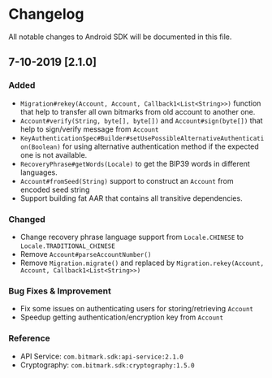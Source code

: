 # Changelog
All notable changes to Android SDK will be documented in this file.

## 7-10-2019 [2.1.0]

### Added
- `Migration#rekey(Account, Account, Callback1<List<String>>)` function that help to transfer all own bitmarks from old account to another one.
- `Account#verify(String, byte[], byte[])` and `Account#sign(byte[])` that help to sign/verify message from `Account`
- `KeyAuthenticationSpec#Builder#setUsePossibleAlternativeAuthentication(Boolean)` for using alternative authentication method if the expected one is not available.
- `RecoveryPhrase#getWords(Locale)` to get the BIP39 words in different languages.
- `Account#fromSeed(String)` support to construct an `Account` from encoded seed string
- Support building fat AAR that contains all transitive dependencies.

### Changed
- Change recovery phrase language support from `Locale.CHINESE` to `Locale.TRADITIONAL_CHINESE`
- Remove `Account#parseAccountNumber()`
- Remove `Migration.migrate()` and replaced by `Migration.rekey(Account, Account, Callback1<List<String>>)`

### Bug Fixes & Improvement
- Fix some issues on authenticating users for storing/retrieving `Account` 
- Speedup getting authentication/encryption key from `Account`

### Reference
- API Service: `com.bitmark.sdk:api-service:2.1.0`
- Cryptography: `com.bitmark.sdk:cryptography:1.5.0`